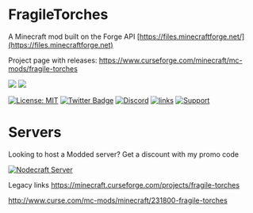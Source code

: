 # FragileTorches

A Minecraft mod built on the Forge API [https://files.minecraftforge.net/](https://files.minecraftforge.net)

Project page with releases: https://www.curseforge.com/minecraft/mc-mods/fragile-torches

[![](http://cf.way2muchnoise.eu/231800.svg)](https://www.curseforge.com/minecraft/mc-mods/fragile-torches) 
[![](http://cf.way2muchnoise.eu/versions/231800.svg)](https://www.curseforge.com/minecraft/mc-mods/fragile-torches)

[![License: MIT](https://img.shields.io/badge/License-MIT-green.svg)](https://opensource.org/licenses/MIT)
[![Twitter Badge](https://img.shields.io/badge/contact-twitter-blue.svg)](https://twitter.com/lothrazar)
[![Discord](https://img.shields.io/discord/749302798797242449.svg?label=&logo=discord&logoColor=ffffff&color=7389D8&labelColor=6A7EC2)](https://discord.gg/uWZ3jf56fV)
[![links](https://img.shields.io/badge/more-links-ff69b4.svg)](https://allmylinks.com/lothrazar)
[![Support](https://img.shields.io/badge/Patreon-Support-orange.svg?logo=Patreon)](https://www.patreon.com/Lothrazar)



# Servers

Looking to host a Modded server? Get a discount with my promo code


[![Nodecraft Server](https://nodecraft.com/assets/images/partners/loth/mashup.png)](https://nodecraft.com/r/loth)




Legacy links
https://minecraft.curseforge.com/projects/fragile-torches

http://www.curse.com/mc-mods/minecraft/231800-fragile-torches
 
